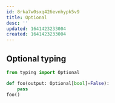 ```yaml
---
id: 8rka7w0sxq426evnhypk5v9
title: Optional
desc: ''
updated: 1641423233004
created: 1641423233004
---
```



## Optional typing

```python
from typing import Optional

def foo(output: Optional[bool]=False):
	pass
foo()
```
